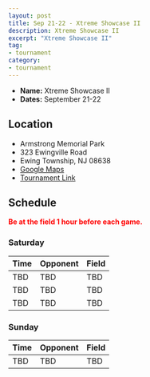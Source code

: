 ```yaml
---
layout: post
title: Sep 21-22 - Xtreme Showcase II
description: Xtreme Showcase II
excerpt: "Xtreme Showcase II"
tag:
- tournament
category:
- tournament
---
```

* **Name:** Xtreme Showcase II
* **Dates:** September 21-22

## Location
* Armstrong Memorial Park
* 323 Ewingville Road
* Ewing Township, NJ 08638
* [Google Maps](https://goo.gl/maps/AkPZRV2ebRaFrCvVA)
* [Tournament Link](https://www.xtremedimensionsinc.com/xtreme-fall-events.cfm)
  
## Schedule
**<span style="color:red">Be at the field 1 hour before each game.</span>**

### Saturday

| Time | Opponent | Field |
|:---      |:---   |:---  |
| TBD      | TBD   |TBD   |
| TBD      | TBD   |TBD   |
| TBD      | TBD   |TBD   |

### Sunday

| Time | Opponent | Field |
|:---      |:---   |:---  |
| TBD      | TBD   |TBD   |
